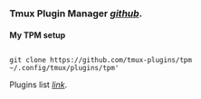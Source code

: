 ### Tmux Plugin Manager *[github](https://github.com/tmux-plugins/tpm)*.
#### My TPM setup
##
    git clone https://github.com/tmux-plugins/tpm ~/.config/tmux/plugins/tpm'
Plugins list *[link](https://github.com/tmux-plugins/list)*.
